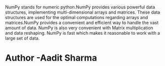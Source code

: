 <p>
  NumPy stands for numeric python.NumPy provides various powerful data structures, implementing multi-dimensional arrays and matrices. These data structures are used for the optimal computations regarding arrays and matrices.NumPy provides a convenient and efficient way to handle the vast amount of data. NumPy is also very convenient with Matrix multiplication and data reshaping. NumPy is fast which makes it reasonable to work with a large set of data.
</p>

<h1>Author -Aadit Sharma</h1>
